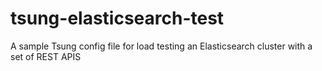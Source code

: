 # tsung-elasticsearch-test
A sample Tsung config file for load testing an Elasticsearch cluster with a set of REST APIS

